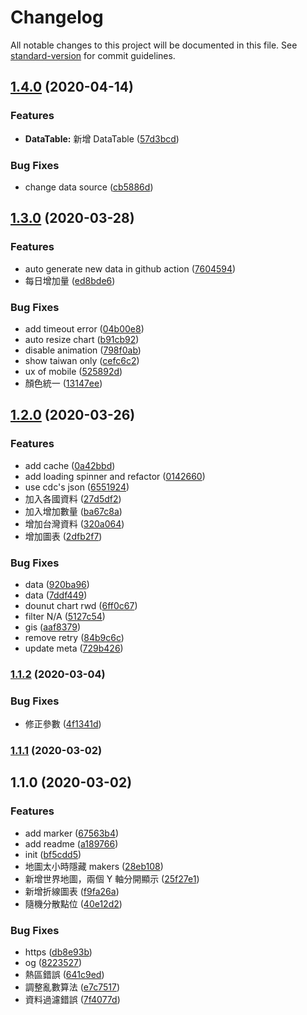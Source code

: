 # Changelog

All notable changes to this project will be documented in this file. See [standard-version](https://github.com/conventional-changelog/standard-version) for commit guidelines.

## [1.4.0](https://github.com/LinYenCheng/virus-and-where-to-find-them/compare/v1.3.0...v1.4.0) (2020-04-14)


### Features

* **DataTable:** 新增 DataTable ([57d3bcd](https://github.com/LinYenCheng/virus-and-where-to-find-them/commit/57d3bcd46961c7f68ffbd796409953d3750d62d4))


### Bug Fixes

* change data source ([cb5886d](https://github.com/LinYenCheng/virus-and-where-to-find-them/commit/cb5886d89f3e0edb0f03bc0eaec25885dec76d43))

## [1.3.0](https://github.com/LinYenCheng/virus-and-where-to-find-them/compare/v1.2.0...v1.3.0) (2020-03-28)


### Features

* auto generate new data in github action ([7604594](https://github.com/LinYenCheng/virus-and-where-to-find-them/commit/76045948d3d88249b8c2791ea6bddd1bf58a8790))
* 每日增加量 ([ed8bde6](https://github.com/LinYenCheng/virus-and-where-to-find-them/commit/ed8bde6816de9203cbcb04fd8930a1de90aa0d24))


### Bug Fixes

* add timeout error ([04b00e8](https://github.com/LinYenCheng/virus-and-where-to-find-them/commit/04b00e867735657d699b47b2be704e3d4e8d8d21))
* auto resize chart ([b91cb92](https://github.com/LinYenCheng/virus-and-where-to-find-them/commit/b91cb920645587fcb95a42baf7162ce616f2447f))
* disable animation ([798f0ab](https://github.com/LinYenCheng/virus-and-where-to-find-them/commit/798f0ab777d8099ec889753349e587636c7d9c67))
* show taiwan only ([cefc6c2](https://github.com/LinYenCheng/virus-and-where-to-find-them/commit/cefc6c247445d1e3218aa811c1bf8a01fbe0862f))
* ux of mobile ([525892d](https://github.com/LinYenCheng/virus-and-where-to-find-them/commit/525892d000b397f4d3fd461ad6d728ff36ba75e3))
* 顏色統一 ([13147ee](https://github.com/LinYenCheng/virus-and-where-to-find-them/commit/13147ee79a3f8798f937a97b56a532e56b142165))

## [1.2.0](https://github.com/LinYenCheng/virus-and-where-to-find-them/compare/v1.1.2...v1.2.0) (2020-03-26)


### Features

* add cache ([0a42bbd](https://github.com/LinYenCheng/virus-and-where-to-find-them/commit/0a42bbd167dc928d18bc66f47221ea15e798ba15))
* add loading spinner and refactor ([0142660](https://github.com/LinYenCheng/virus-and-where-to-find-them/commit/0142660320f02c25cd0577f52adb8302c234299f))
* use cdc's json ([6551924](https://github.com/LinYenCheng/virus-and-where-to-find-them/commit/655192499988c884a86744efd59a19439a23e97b))
* 加入各國資料 ([27d5df2](https://github.com/LinYenCheng/virus-and-where-to-find-them/commit/27d5df22c80a3cc93b6808f30be9542bf3959abb))
* 加入增加數量 ([ba67c8a](https://github.com/LinYenCheng/virus-and-where-to-find-them/commit/ba67c8a20dc91d5389aee11d8e98af9ba67bb8f6))
* 增加台灣資料 ([320a064](https://github.com/LinYenCheng/virus-and-where-to-find-them/commit/320a064208d05df5cb556dcc8def2fa9cc489cd8))
* 增加圖表 ([2dfb2f7](https://github.com/LinYenCheng/virus-and-where-to-find-them/commit/2dfb2f77f295ff95617e4aff7f2f8ef0a5022eda))


### Bug Fixes

* data ([920ba96](https://github.com/LinYenCheng/virus-and-where-to-find-them/commit/920ba9656900f559940e5063a24dd46c05b23c9a))
* data ([7ddf449](https://github.com/LinYenCheng/virus-and-where-to-find-them/commit/7ddf44998cc3a1b35253061a100c77445bb9d0b2))
* dounut chart rwd ([6ff0c67](https://github.com/LinYenCheng/virus-and-where-to-find-them/commit/6ff0c678c99dace05480e2d7d77e67a56c53366f))
* filter N/A ([5127c54](https://github.com/LinYenCheng/virus-and-where-to-find-them/commit/5127c5484a1712bf5f9bad3fabb3a3a9fa3f4654))
* gis ([aaf8379](https://github.com/LinYenCheng/virus-and-where-to-find-them/commit/aaf8379fa1f8e40a52f14ee88e2168ebe904c313))
* remove retry ([84b9c6c](https://github.com/LinYenCheng/virus-and-where-to-find-them/commit/84b9c6c1927d8540ea928ab1d9371b78db59178c))
* update meta ([729b426](https://github.com/LinYenCheng/virus-and-where-to-find-them/commit/729b42610541533dd14219b9c4d792bf251890de))

### [1.1.2](https://github.com/LinYenCheng/virus-and-where-to-find-them/compare/v1.1.1...v1.1.2) (2020-03-04)

### Bug Fixes

- 修正參數 ([4f1341d](https://github.com/LinYenCheng/virus-and-where-to-find-them/commit/4f1341da91f16379248123134314d4c1d421209e))

### [1.1.1](https://github.com/LinYenCheng/virus-and-where-to-find-them/compare/v1.1.0...v1.1.1) (2020-03-02)

## 1.1.0 (2020-03-02)

### Features

- add marker ([67563b4](https://github.com/LinYenCheng/virus-and-where-to-find-them/commit/67563b4bb4b80cdec8455d8d77be7bf7d689cb7c))
- add readme ([a189766](https://github.com/LinYenCheng/virus-and-where-to-find-them/commit/a189766bdc75bdbdd58665758ef82c234392bed0))
- init ([bf5cdd5](https://github.com/LinYenCheng/virus-and-where-to-find-them/commit/bf5cdd5424375609b4be65aab7668d81ee8fffe6))
- 地圖太小時隱藏 makers ([28eb108](https://github.com/LinYenCheng/virus-and-where-to-find-them/commit/28eb108c2e3015a582444f80cbee29f376998cdc))
- 新增世界地圖，兩個 Y 軸分開顯示 ([25f27e1](https://github.com/LinYenCheng/virus-and-where-to-find-them/commit/25f27e12ae9b53c9c921e3ff1baf7164c5a17b10))
- 新增折線圖表 ([f9fa26a](https://github.com/LinYenCheng/virus-and-where-to-find-them/commit/f9fa26a9f07fc835b727734c4c7913ac81a0d8bd))
- 隨機分散點位 ([40e12d2](https://github.com/LinYenCheng/virus-and-where-to-find-them/commit/40e12d22b9d670576739ba5c9036af24dccd4fc6))

### Bug Fixes

- https ([db8e93b](https://github.com/LinYenCheng/virus-and-where-to-find-them/commit/db8e93b852d5456395187d7cb461aea265a38e6b))
- og ([8223527](https://github.com/LinYenCheng/virus-and-where-to-find-them/commit/82235274019bb738ad851a6cc95ec79924807094))
- 熱區錯誤 ([641c9ed](https://github.com/LinYenCheng/virus-and-where-to-find-them/commit/641c9ed673f54ef26d4153f56f14bbfff128448c))
- 調整亂數算法 ([e7c7517](https://github.com/LinYenCheng/virus-and-where-to-find-them/commit/e7c7517d6ee3bda88c1ad35163a8221de486813a))
- 資料過濾錯誤 ([7f4077d](https://github.com/LinYenCheng/virus-and-where-to-find-them/commit/7f4077d2ca3ac99726e2f6698df8ab5923d97939))
